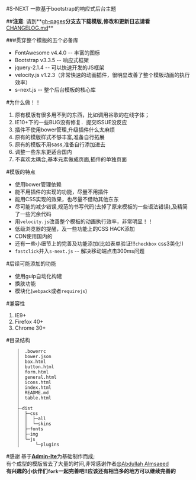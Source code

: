 #S-NEXT
一款基于bootstrap的响应式后台主题

##**注意**:
请到**[gh-pages](https://github.com/crperlin/S-NEXT/tree/gh-pages)**分支去下载模版,修改和更新日志请看**[CHANGELOG.md](https://github.com/crperlin/S-NEXT/blob/gh-pages/CHANGLOG.md)**

###贯穿整个模版的五个必备库
- FontAwesome v4.4.0 -- 丰富的图标
- Bootstrap v3.3.5 -- 响应式框架
- jquery-2.1.4 -- 可以快速开发的JS框架
- velocity.js v1.2.3（非常快速的动画插件，很明显改善了整个模板动画的执行效率）
- s-next.js -- 整个后台模板的核心库


#为什么做！！
1. 原有模版有很多用不到的东西，比如调用谷歌的在线字体；
2. IE10+下的一些BUG没有修复．提交ISSUE没反应
3. 插件不使用bower管理,升级插件什么太麻烦
4. 原有的模版样式不够丰富,准备自行拓展
5. 原有的模版不用sass,准备自行添加进去
6. 调整一些东东更适合国内
7. 不喜欢太耦合,基本元素做成页面,插件的单独页面


#模版的特点
- 使用bower管理依赖
- 能不用插件的实现的功能，尽量不用插件
- 能用CSS实现的效果，也尽量不借助其他东东
- 尽可能的减少错误,规范的书写代码(去掉了原来模板的一些语法错误),及精简了一些冗余代码
- 用`velocity.js`改善整个模板的动画执行效率，非常明显！！
- 低级浏览器的提醒，及一些功能上的CSS HACK添加
- CDN使用国内的
- 还有一些小细节上的完善及功能添加(比如表单验证!!!`checkbox` css3美化!)
- `fastclick`并入`s-next.js` -- 解决移动端点击300ms问题


#后续可能添加的功能
-  使用gulp自动化构建
-  换肤功能
-  模块化(`webpack`或者`requirejs`)

#兼容性
1. IE9+
2. Firefox 40+
3. Chrome 30+

#目录结构
```
    │  .bowerrc
    │  bower.json
    │  box.html
    │  button.html
    │  form.html
    │  general.html
    │  icons.html
    │  index.html
    │  README.md
    │  table.html
    │  
    ├─dist
    │  ├─css
    │  │  ├─all   
    │  │  └─skins        
    │  ├─fonts     
    │  ├─img
    │  └─js
    │      └─plugins
```

#感谢
基于[**Admin-lte**](https://github.com/almasaeed2010/AdminLTE)为基础制作而成;<br>
有个成型的模版省去了大量的时间,非常感谢作者[@Abdullah Almsaeed](https://github.com/almasaeed2010)
<br>
**有兴趣的小伙伴们`fork`一起完善吧!!应该还有相当多的地方可以继续完善的**